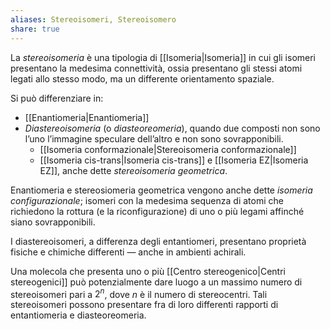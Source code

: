 ```yaml
---
aliases: Stereoisomeri, Stereoisomero
share: true
---
```

La *stereoisomeria* è una tipologia di [[Isomeria|Isomeria]] in cui gli isomeri presentano la medesima connettività, ossia presentano gli stessi atomi legati allo stesso modo, ma un differente orientamento spaziale.

Si può differenziare in:
- [[Enantiomeria|Enantiomeria]]
- *Diastereoisomeria* (o *diasteoreomeria*), quando due composti non sono l’uno l’immagine speculare dell’altro e non sono sovrapponibili.
	- [[Isomeria conformazionale|Stereoisomeria conformazionale]]
	- [[Isomeria cis-trans|Isomeria cis-trans]] e [[Isomeria EZ|Isomeria EZ]], anche dette *stereoisomeria geometrica*.

Enantiomeria e stereosiomeria geometrica vengono anche dette *isomeria configurazionale*; isomeri con la medesima sequenza di atomi che richiedono la rottura (e la riconfigurazione) di uno o più legami affinché siano sovrapponibili.

I diastereoisomeri, a differenza degli entantiomeri, presentano proprietà fisiche e chimiche differenti — anche in ambienti achirali.

Una molecola che presenta uno o più [[Centro stereogenico|Centri stereogenici]] può potenzialmente dare luogo a un massimo numero di stereoisomeri pari a $2^n$, dove $n$ è il numero di stereocentri.
Tali stereoisomeri possono presentare fra di loro differenti rapporti di entantiomeria e diasteoreomeria.